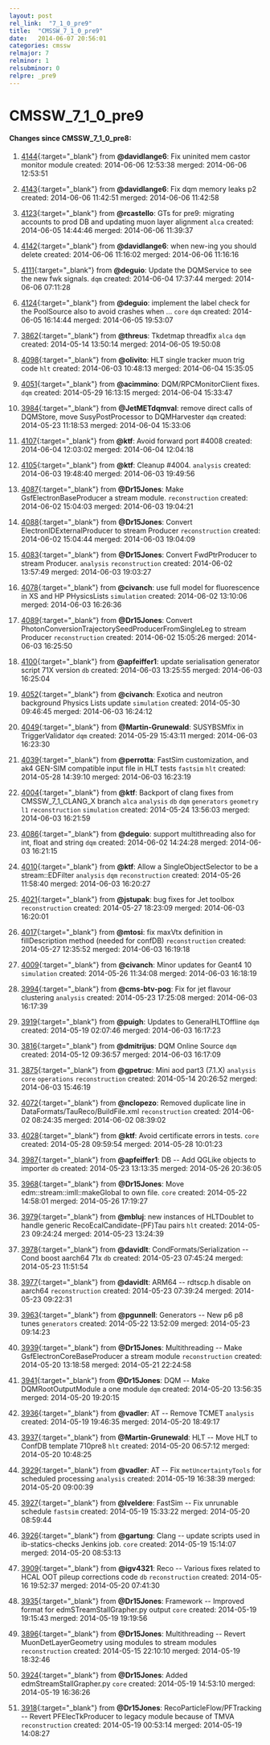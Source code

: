 ```yaml
---
layout: post
rel_link:  "7_1_0_pre9"
title:  "CMSSW_7_1_0_pre9"
date:   2014-06-07 20:56:01
categories: cmssw
relmajor: 7
relminor: 1
relsubminor: 0
relpre: _pre9
---
```


# CMSSW_7_1_0_pre9
#### Changes since CMSSW_7_1_0_pre8:

1. [4144](http://github.com/cms-sw/cmssw/pull/4144){:target="_blank"}  from **@davidlange6**: Fix uninited mem castor monitor module created: 2014-06-06 12:53:38 merged: 2014-06-06 12:53:51

2. [4143](http://github.com/cms-sw/cmssw/pull/4143){:target="_blank"}  from **@davidlange6**: Fix dqm memory leaks p2 created: 2014-06-06 11:42:51 merged: 2014-06-06 11:42:58

3. [4123](http://github.com/cms-sw/cmssw/pull/4123){:target="_blank"}  from **@rcastello**: GTs for pre9: migrating accounts to prod DB and updating muon layer alignment `alca`  created: 2014-06-05 14:44:46 merged: 2014-06-06 11:39:37

4. [4142](http://github.com/cms-sw/cmssw/pull/4142){:target="_blank"}  from **@davidlange6**: when new-ing you should delete created: 2014-06-06 11:16:02 merged: 2014-06-06 11:16:16

5. [4111](http://github.com/cms-sw/cmssw/pull/4111){:target="_blank"}  from **@deguio**: Update the DQMService to see the new fwk signals. `dqm`  created: 2014-06-04 17:37:44 merged: 2014-06-06 07:11:28

6. [4124](http://github.com/cms-sw/cmssw/pull/4124){:target="_blank"}  from **@deguio**: implement the label check for the PoolSource also to avoid crashes when ... `core`  `dqm`  created: 2014-06-05 16:14:44 merged: 2014-06-05 19:53:07

7. [3862](http://github.com/cms-sw/cmssw/pull/3862){:target="_blank"}  from **@threus**: Tkdetmap threadfix `alca`  `dqm`  created: 2014-05-14 13:50:14 merged: 2014-06-05 19:50:08

8. [4098](http://github.com/cms-sw/cmssw/pull/4098){:target="_blank"}  from **@olivito**: HLT single tracker muon trig code `hlt`  created: 2014-06-03 10:48:13 merged: 2014-06-04 15:35:05

9. [4051](http://github.com/cms-sw/cmssw/pull/4051){:target="_blank"}  from **@acimmino**: DQM/RPCMonitorClient fixes. `dqm`  created: 2014-05-29 16:13:15 merged: 2014-06-04 15:33:47

10. [3984](http://github.com/cms-sw/cmssw/pull/3984){:target="_blank"}  from **@JetMETdqmval**: remove direct calls of DQMStore, move SusyPostProcessor to DQMHarvester `dqm`  created: 2014-05-23 11:18:53 merged: 2014-06-04 15:33:06

11. [4107](http://github.com/cms-sw/cmssw/pull/4107){:target="_blank"}  from **@ktf**: Avoid forward port #4008 created: 2014-06-04 12:03:02 merged: 2014-06-04 12:04:18

12. [4105](http://github.com/cms-sw/cmssw/pull/4105){:target="_blank"}  from **@ktf**: Cleanup #4004. `analysis`  created: 2014-06-03 19:48:40 merged: 2014-06-03 19:49:56

13. [4087](http://github.com/cms-sw/cmssw/pull/4087){:target="_blank"}  from **@Dr15Jones**: Make GsfElectronBaseProducer a stream module. `reconstruction`  created: 2014-06-02 15:04:03 merged: 2014-06-03 19:04:21

14. [4088](http://github.com/cms-sw/cmssw/pull/4088){:target="_blank"}  from **@Dr15Jones**: Convert ElectronIDExternalProducer to stream Producer `reconstruction`  created: 2014-06-02 15:04:44 merged: 2014-06-03 19:04:09

15. [4083](http://github.com/cms-sw/cmssw/pull/4083){:target="_blank"}  from **@Dr15Jones**: Convert FwdPtrProducer to stream Producer. `analysis`  `reconstruction`  created: 2014-06-02 13:57:49 merged: 2014-06-03 19:03:27

16. [4078](http://github.com/cms-sw/cmssw/pull/4078){:target="_blank"}  from **@civanch**: use full model for fluorescence in XS and HP PHysicsLists `simulation`  created: 2014-06-02 13:10:06 merged: 2014-06-03 16:26:36

17. [4089](http://github.com/cms-sw/cmssw/pull/4089){:target="_blank"}  from **@Dr15Jones**: Convert PhotonConversionTrajectorySeedProducerFromSingleLeg to stream Producer `reconstruction`  created: 2014-06-02 15:05:26 merged: 2014-06-03 16:25:50

18. [4100](http://github.com/cms-sw/cmssw/pull/4100){:target="_blank"}  from **@apfeiffer1**: update serialisation generator script 71X version `db`  created: 2014-06-03 13:25:55 merged: 2014-06-03 16:25:04

19. [4052](http://github.com/cms-sw/cmssw/pull/4052){:target="_blank"}  from **@civanch**: Exotica and neutron background Physics Lists update `simulation`  created: 2014-05-30 09:46:45 merged: 2014-06-03 16:24:12

20. [4049](http://github.com/cms-sw/cmssw/pull/4049){:target="_blank"}  from **@Martin-Grunewald**: SUSYBSMfix in TriggerValidator `dqm`  created: 2014-05-29 15:43:11 merged: 2014-06-03 16:23:30

21. [4039](http://github.com/cms-sw/cmssw/pull/4039){:target="_blank"}  from **@perrotta**: FastSim customization, and ak4 GEN-SIM compatible input file in HLT tests `fastsim`  `hlt`  created: 2014-05-28 14:39:10 merged: 2014-06-03 16:23:19

22. [4004](http://github.com/cms-sw/cmssw/pull/4004){:target="_blank"}  from **@ktf**: Backport of clang fixes from CMSSW_7_1_CLANG_X branch `alca`  `analysis`  `db`  `dqm`  `generators`  `geometry`  `l1`  `reconstruction`  `simulation`  created: 2014-05-24 13:56:03 merged: 2014-06-03 16:21:59

23. [4086](http://github.com/cms-sw/cmssw/pull/4086){:target="_blank"}  from **@deguio**: support multithreading also for int, float and string `dqm`  created: 2014-06-02 14:24:28 merged: 2014-06-03 16:21:15

24. [4010](http://github.com/cms-sw/cmssw/pull/4010){:target="_blank"}  from **@ktf**: Allow a SingleObjectSelector to be a stream::EDFilter `analysis`  `dqm`  `reconstruction`  created: 2014-05-26 11:58:40 merged: 2014-06-03 16:20:27

25. [4021](http://github.com/cms-sw/cmssw/pull/4021){:target="_blank"}  from **@jstupak**: bug fixes for Jet toolbox `reconstruction`  created: 2014-05-27 18:23:09 merged: 2014-06-03 16:20:01

26. [4017](http://github.com/cms-sw/cmssw/pull/4017){:target="_blank"}  from **@mtosi**: fix maxVtx definition in fillDescription method (needed for confDB) `reconstruction`  created: 2014-05-27 12:35:52 merged: 2014-06-03 16:19:18

27. [4009](http://github.com/cms-sw/cmssw/pull/4009){:target="_blank"}  from **@civanch**: Minor updates for Geant4 10 `simulation`  created: 2014-05-26 11:34:08 merged: 2014-06-03 16:18:19

28. [3994](http://github.com/cms-sw/cmssw/pull/3994){:target="_blank"}  from **@cms-btv-pog**: Fix for  jet flavour clustering `analysis`  created: 2014-05-23 17:25:08 merged: 2014-06-03 16:17:39

29. [3919](http://github.com/cms-sw/cmssw/pull/3919){:target="_blank"}  from **@puigh**: Updates to GeneralHLTOffline `dqm`  created: 2014-05-19 02:07:46 merged: 2014-06-03 16:17:23

30. [3816](http://github.com/cms-sw/cmssw/pull/3816){:target="_blank"}  from **@dmitrijus**: DQM Online Source `dqm`  created: 2014-05-12 09:36:57 merged: 2014-06-03 16:17:09

31. [3875](http://github.com/cms-sw/cmssw/pull/3875){:target="_blank"}  from **@gpetruc**: Mini aod part3 (7.1.X) `analysis`  `core`  `operations`  `reconstruction`  created: 2014-05-14 20:26:52 merged: 2014-06-03 15:46:19

32. [4072](http://github.com/cms-sw/cmssw/pull/4072){:target="_blank"}  from **@nclopezo**: Removed duplicate line in DataFormats/TauReco/BuildFile.xml `reconstruction`  created: 2014-06-02 08:24:35 merged: 2014-06-02 08:39:02

33. [4028](http://github.com/cms-sw/cmssw/pull/4028){:target="_blank"}  from **@ktf**: Avoid certificate errors in tests. `core`  created: 2014-05-28 09:59:54 merged: 2014-05-28 10:01:23

34. [3987](http://github.com/cms-sw/cmssw/pull/3987){:target="_blank"}  from **@apfeiffer1**: DB -- Add QGLike objects to importer `db`  created: 2014-05-23 13:13:35 merged: 2014-05-26 20:36:05

35. [3968](http://github.com/cms-sw/cmssw/pull/3968){:target="_blank"}  from **@Dr15Jones**: Move edm::stream::imll::makeGlobal to own file. `core`  created: 2014-05-22 14:58:01 merged: 2014-05-26 17:19:27

36. [3979](http://github.com/cms-sw/cmssw/pull/3979){:target="_blank"}  from **@mbluj**: new instances of HLTDoublet to handle generic RecoEcalCandidate-(PF)Tau pairs `hlt`  created: 2014-05-23 09:24:24 merged: 2014-05-23 13:24:39

37. [3978](http://github.com/cms-sw/cmssw/pull/3978){:target="_blank"}  from **@davidlt**: CondFormats/Serialization -- Cond boost aarch64 71x `db`  created: 2014-05-23 07:45:24 merged: 2014-05-23 11:51:54

38. [3977](http://github.com/cms-sw/cmssw/pull/3977){:target="_blank"}  from **@davidlt**: ARM64 -- rdtscp.h disable on aarch64 `reconstruction`  created: 2014-05-23 07:39:24 merged: 2014-05-23 09:22:31

39. [3963](http://github.com/cms-sw/cmssw/pull/3963){:target="_blank"}  from **@pgunnell**: Generators -- New p6 p8 tunes `generators`  created: 2014-05-22 13:52:09 merged: 2014-05-23 09:14:23

40. [3939](http://github.com/cms-sw/cmssw/pull/3939){:target="_blank"}  from **@Dr15Jones**: Multithreading -- Make GsfElectronCoreBaseProducer a stream module `reconstruction`  created: 2014-05-20 13:18:58 merged: 2014-05-21 22:24:58

41. [3941](http://github.com/cms-sw/cmssw/pull/3941){:target="_blank"}  from **@Dr15Jones**: DQM -- Make DQMRootOutputModule a one module `dqm`  created: 2014-05-20 13:56:35 merged: 2014-05-20 19:20:15

42. [3936](http://github.com/cms-sw/cmssw/pull/3936){:target="_blank"}  from **@vadler**: AT -- Remove TCMET `analysis`  created: 2014-05-19 19:46:35 merged: 2014-05-20 18:49:17

43. [3937](http://github.com/cms-sw/cmssw/pull/3937){:target="_blank"}  from **@Martin-Grunewald**: HLT -- Move HLT to ConfDB template 710pre8 `hlt`  created: 2014-05-20 06:57:12 merged: 2014-05-20 10:48:25

44. [3929](http://github.com/cms-sw/cmssw/pull/3929){:target="_blank"}  from **@vadler**: AT -- Fix `metUncertaintyTools` for scheduled processing `analysis`  created: 2014-05-19 16:38:39 merged: 2014-05-20 09:00:39

45. [3927](http://github.com/cms-sw/cmssw/pull/3927){:target="_blank"}  from **@lveldere**: FastSim -- Fix unrunable schedule `fastsim`  created: 2014-05-19 15:33:22 merged: 2014-05-20 08:59:44

46. [3926](http://github.com/cms-sw/cmssw/pull/3926){:target="_blank"}  from **@gartung**: Clang -- update scripts used in ib-statics-checks Jenkins job. `core`  created: 2014-05-19 15:14:07 merged: 2014-05-20 08:53:13

47. [3909](http://github.com/cms-sw/cmssw/pull/3909){:target="_blank"}  from **@igv4321**: Reco -- Various fixes related to HCAL OOT pileup corrections code `db`  `reconstruction`  created: 2014-05-16 19:52:37 merged: 2014-05-20 07:41:30

48. [3935](http://github.com/cms-sw/cmssw/pull/3935){:target="_blank"}  from **@Dr15Jones**: Framework -- Improved format for edmSTreamStallGrapher.py output `core`  created: 2014-05-19 19:15:43 merged: 2014-05-19 19:19:56

49. [3896](http://github.com/cms-sw/cmssw/pull/3896){:target="_blank"}  from **@Dr15Jones**: Multithreading -- Revert MuonDetLayerGeometry using modules to stream modules `reconstruction`  created: 2014-05-15 22:10:10 merged: 2014-05-19 18:32:46

50. [3924](http://github.com/cms-sw/cmssw/pull/3924){:target="_blank"}  from **@Dr15Jones**: Added edmStreamStallGrapher.py `core`  created: 2014-05-19 14:53:10 merged: 2014-05-19 16:36:26

51. [3918](http://github.com/cms-sw/cmssw/pull/3918){:target="_blank"}  from **@Dr15Jones**: RecoParticleFlow/PFTracking -- Revert PFElecTkProducer to legacy module because of TMVA `reconstruction`  created: 2014-05-19 00:53:14 merged: 2014-05-19 14:08:27
